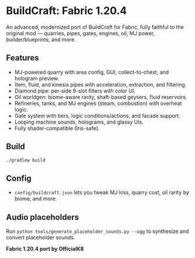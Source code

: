 # BuildCraft: Fabric 1.20.4

An advanced, modernized port of BuildCraft for Fabric, fully faithful to the original mod — quarries, pipes, gates, engines, oil, MJ power, builder/blueprints, and more.

## Features
- MJ-powered quarry with area config, GUI, collect-to-chest, and hologram preview.
- Item, fluid, and kinesis pipes with acceleration, extraction, and filtering.
- Diamond pipe: per-side 9-slot filters with color UI.
- Oil worldgen: biome-aware rarity, shaft-based geysers, fluid reservoirs.
- Refineries, tanks, and MJ engines (steam, combustion) with overheat logic.
- Gate system with tiers, logic conditions/actions, and facade support.
- Looping machine sounds, holograms, and glassy UIs.
- Fully shader-compatible (Iris-safe).

## Build
```sh
./gradlew build
```

## Config
- `config/buildcraft.json` lets you tweak MJ loss, quarry cost, oil rarity by biome, and more.


## Audio placeholders
Run `python tools/generate_placeholder_sounds.py --ogg` to synthesize and convert placeholder sounds.

**Fabric 1.20.4 port by OfficialK8**
